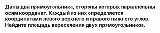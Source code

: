 ### Даны два прямоугольника, стороны которых параллельны осям координат. Каждый из них определяется координатами левого верхнего и правого нижнего углов. Найдите площадь пересечения двух прямоугольников.